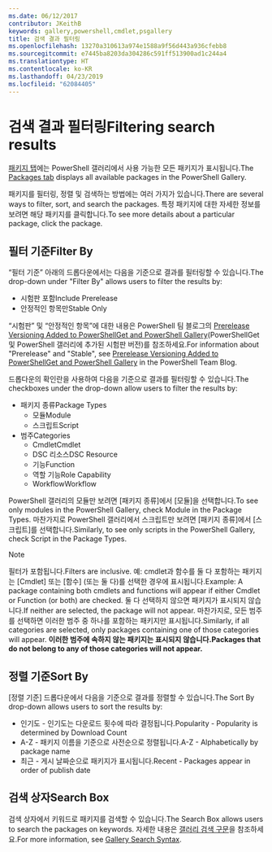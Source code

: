 ```yaml
---
ms.date: 06/12/2017
contributor: JKeithB
keywords: gallery,powershell,cmdlet,psgallery
title: 검색 결과 필터링
ms.openlocfilehash: 13270a310613a974e1588a9f56d443a936cfebb8
ms.sourcegitcommit: e7445ba8203da304286c591ff513900ad1c244a4
ms.translationtype: HT
ms.contentlocale: ko-KR
ms.lasthandoff: 04/23/2019
ms.locfileid: "62084405"
---
```

# <a name="filtering-search-results"></a><span data-ttu-id="bcd60-103">검색 결과 필터링</span><span class="sxs-lookup"><span data-stu-id="bcd60-103">Filtering search results</span></span>

<span data-ttu-id="bcd60-104">[패키지 탭](https://www.powershellgallery.com/packages)에는 PowerShell 갤러리에서 사용 가능한 모든 패키지가 표시됩니다.</span><span class="sxs-lookup"><span data-stu-id="bcd60-104">The [Packages tab](https://www.powershellgallery.com/packages) displays all available packages in the PowerShell Gallery.</span></span>

<span data-ttu-id="bcd60-105">패키지를 필터링, 정렬 및 검색하는 방법에는 여러 가지가 있습니다.</span><span class="sxs-lookup"><span data-stu-id="bcd60-105">There are several ways to filter, sort, and search the packages.</span></span>
<span data-ttu-id="bcd60-106">특정 패키지에 대한 자세한 정보를 보려면 해당 패키지를 클릭합니다.</span><span class="sxs-lookup"><span data-stu-id="bcd60-106">To see more details about a particular package, click the package.</span></span>

## <a name="filter-by"></a><span data-ttu-id="bcd60-107">필터 기준</span><span class="sxs-lookup"><span data-stu-id="bcd60-107">Filter By</span></span>

<span data-ttu-id="bcd60-108">“필터 기준” 아래의 드롭다운에서는 다음을 기준으로 결과를 필터링할 수 있습니다.</span><span class="sxs-lookup"><span data-stu-id="bcd60-108">The drop-down under "Filter By" allows users to filter the results by:</span></span>
- <span data-ttu-id="bcd60-109">시험판 포함</span><span class="sxs-lookup"><span data-stu-id="bcd60-109">Include Prerelease</span></span>
- <span data-ttu-id="bcd60-110">안정적인 항목만</span><span class="sxs-lookup"><span data-stu-id="bcd60-110">Stable Only</span></span>

<span data-ttu-id="bcd60-111">“시험판” 및 “안정적인 항목”에 대한 내용은 PowerShell 팀 블로그의 [Prerelease Versioning Added to PowerShellGet and PowerShell Gallery](https://blogs.msdn.microsoft.com/powershell/2017/12/05/prerelease-versioning-added-to-powershellget-and-powershell-gallery/)(PowerShellGet 및 PowerShell 갤러리에 추가된 시험판 버전)를 참조하세요.</span><span class="sxs-lookup"><span data-stu-id="bcd60-111">For information about "Prerelease" and "Stable", see [Prerelease Versioning Added to PowerShellGet and PowerShell Gallery](https://blogs.msdn.microsoft.com/powershell/2017/12/05/prerelease-versioning-added-to-powershellget-and-powershell-gallery/) in the PowerShell Team Blog.</span></span>

<span data-ttu-id="bcd60-112">드롭다운의 확인란을 사용하여 다음을 기준으로 결과를 필터링할 수 있습니다.</span><span class="sxs-lookup"><span data-stu-id="bcd60-112">The checkboxes under the drop-down allow users to filter the results by:</span></span>
- <span data-ttu-id="bcd60-113">패키지 종류</span><span class="sxs-lookup"><span data-stu-id="bcd60-113">Package Types</span></span>
  - <span data-ttu-id="bcd60-114">모듈</span><span class="sxs-lookup"><span data-stu-id="bcd60-114">Module</span></span>
  - <span data-ttu-id="bcd60-115">스크립트</span><span class="sxs-lookup"><span data-stu-id="bcd60-115">Script</span></span>
- <span data-ttu-id="bcd60-116">범주</span><span class="sxs-lookup"><span data-stu-id="bcd60-116">Categories</span></span>
  - <span data-ttu-id="bcd60-117">Cmdlet</span><span class="sxs-lookup"><span data-stu-id="bcd60-117">Cmdlet</span></span>
  - <span data-ttu-id="bcd60-118">DSC 리소스</span><span class="sxs-lookup"><span data-stu-id="bcd60-118">DSC Resource</span></span>
  - <span data-ttu-id="bcd60-119">기능</span><span class="sxs-lookup"><span data-stu-id="bcd60-119">Function</span></span>
  - <span data-ttu-id="bcd60-120">역할 기능</span><span class="sxs-lookup"><span data-stu-id="bcd60-120">Role Capability</span></span>
  - <span data-ttu-id="bcd60-121">Workflow</span><span class="sxs-lookup"><span data-stu-id="bcd60-121">Workflow</span></span>

<span data-ttu-id="bcd60-122">PowerShell 갤러리의 모듈만 보려면 [패키지 종류]에서 [모듈]을 선택합니다.</span><span class="sxs-lookup"><span data-stu-id="bcd60-122">To see only modules in the PowerShell Gallery, check Module in the Package Types.</span></span>
<span data-ttu-id="bcd60-123">마찬가지로 PowerShell 갤러리에서 스크립트만 보려면 [패키지 종류]에서 [스크립트]를 선택합니다.</span><span class="sxs-lookup"><span data-stu-id="bcd60-123">Similarly, to see only scripts in the PowerShell Gallery, check Script in the Package Types.</span></span>

> [!NOTE]
> <span data-ttu-id="bcd60-124">필터가 포함됩니다.</span><span class="sxs-lookup"><span data-stu-id="bcd60-124">Filters are inclusive.</span></span>
> <span data-ttu-id="bcd60-125">예: cmdlet과 함수를 둘 다 포함하는 패키지는 [Cmdlet] 또는 [함수] \(또는 둘 다)를 선택한 경우에 표시됩니다.</span><span class="sxs-lookup"><span data-stu-id="bcd60-125">Example: A package containing both cmdlets and functions will appear if either Cmdlet or Function (or both) are checked.</span></span>
> <span data-ttu-id="bcd60-126">둘 다 선택하지 않으면 패키지가 표시되지 않습니다.</span><span class="sxs-lookup"><span data-stu-id="bcd60-126">If neither are selected, the package will not appear.</span></span>
> <span data-ttu-id="bcd60-127">마찬가지로, 모든 범주를 선택하면 이러한 범주 중 하나를 포함하는 패키지만 표시됩니다.</span><span class="sxs-lookup"><span data-stu-id="bcd60-127">Similarly, if all categories are selected, only packages containing one of those categories will appear.</span></span>
> <span data-ttu-id="bcd60-128">**이러한 범주에 속하지 않는 패키지는 표시되지 않습니다.**</span><span class="sxs-lookup"><span data-stu-id="bcd60-128">**Packages that do not belong to any of those categories will not appear.**</span></span>

## <a name="sort-by"></a><span data-ttu-id="bcd60-129">정렬 기준</span><span class="sxs-lookup"><span data-stu-id="bcd60-129">Sort By</span></span>

<span data-ttu-id="bcd60-130">[정렬 기준] 드롭다운에서 다음을 기준으로 결과를 정렬할 수 있습니다.</span><span class="sxs-lookup"><span data-stu-id="bcd60-130">The Sort By drop-down allows users to sort the results by:</span></span>
- <span data-ttu-id="bcd60-131">인기도 - 인기도는 다운로드 횟수에 따라 결정됩니다.</span><span class="sxs-lookup"><span data-stu-id="bcd60-131">Popularity - Popularity is determined by Download Count</span></span>
- <span data-ttu-id="bcd60-132">A-Z - 패키지 이름을 기준으로 사전순으로 정렬됩니다.</span><span class="sxs-lookup"><span data-stu-id="bcd60-132">A-Z - Alphabetically by package name</span></span>
- <span data-ttu-id="bcd60-133">최근 - 게시 날짜순으로 패키지가 표시됩니다.</span><span class="sxs-lookup"><span data-stu-id="bcd60-133">Recent - Packages appear in order of publish date</span></span>

## <a name="search-box"></a><span data-ttu-id="bcd60-134">검색 상자</span><span class="sxs-lookup"><span data-stu-id="bcd60-134">Search Box</span></span>

<span data-ttu-id="bcd60-135">검색 상자에서 키워드로 패키지를 검색할 수 있습니다.</span><span class="sxs-lookup"><span data-stu-id="bcd60-135">The Search Box allows users to search the packages on keywords.</span></span>
<span data-ttu-id="bcd60-136">자세한 내용은 [갤러리 검색 구문](search-syntax.md)을 참조하세요.</span><span class="sxs-lookup"><span data-stu-id="bcd60-136">For more information, see [Gallery Search Syntax](search-syntax.md).</span></span>
